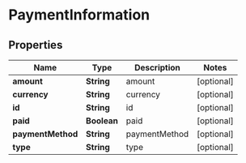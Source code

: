 

# PaymentInformation


## Properties

| Name | Type | Description | Notes |
|------------ | ------------- | ------------- | -------------|
|**amount** | **String** | amount |  [optional] |
|**currency** | **String** | currency |  [optional] |
|**id** | **String** | id |  [optional] |
|**paid** | **Boolean** | paid |  [optional] |
|**paymentMethod** | **String** | paymentMethod |  [optional] |
|**type** | **String** | type |  [optional] |




